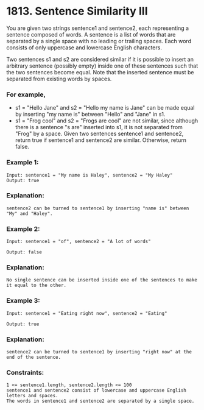 # 1813. Sentence Similarity III

You are given two strings sentence1 and sentence2, each representing a sentence composed of words. A sentence is a list of words that are separated by a single space with no leading or trailing spaces. Each word consists of only uppercase and lowercase English characters.

Two sentences s1 and s2 are considered similar if it is possible to insert an arbitrary sentence (possibly empty) inside one of these sentences such that the two sentences become equal. Note that the inserted sentence must be separated from existing words by spaces.

### For example,

* s1 = "Hello Jane" and s2 = "Hello my name is Jane" can be made equal by inserting "my name is" between "Hello" and "Jane" in s1.
* s1 = "Frog cool" and s2 = "Frogs are cool" are not similar, since although there is a sentence "s are" inserted into s1, it is not separated from "Frog" by a space.
Given two sentences sentence1 and sentence2, return true if sentence1 and sentence2 are similar. Otherwise, return false.

 

### Example 1:
```
Input: sentence1 = "My name is Haley", sentence2 = "My Haley"
Output: true
```
### Explanation:
```
sentence2 can be turned to sentence1 by inserting "name is" between "My" and "Haley".
```
### Example 2:
```
Input: sentence1 = "of", sentence2 = "A lot of words"

Output: false
```
### Explanation:
```
No single sentence can be inserted inside one of the sentences to make it equal to the other.
```
### Example 3:
```
Input: sentence1 = "Eating right now", sentence2 = "Eating"

Output: true
```
### Explanation:
```
sentence2 can be turned to sentence1 by inserting "right now" at the end of the sentence.
```
 

### Constraints:
```
1 <= sentence1.length, sentence2.length <= 100
sentence1 and sentence2 consist of lowercase and uppercase English letters and spaces.
The words in sentence1 and sentence2 are separated by a single space.
```
